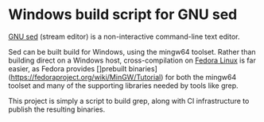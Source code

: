 # Windows build script for GNU sed

[GNU sed](https://www.gnu.org/software/sed/) (stream editor) is a non-interactive command-line text editor.

Sed can be built build for Windows, using the mingw64 toolset. Rather than building
direct on a Windows host, cross-compilation on [Fedora Linux](https://getfedora.org/)
is far easier, as Fedora provides []prebuilt binaries](https://fedoraproject.org/wiki/MinGW/Tutorial)
for both the mingw64 toolset and many of the supporting libraries needed by tools like
grep.

This project is simply a script to build grep, along with CI infrastructure to
publish the resulting binaries.
